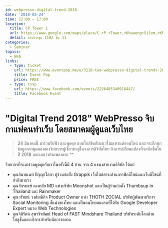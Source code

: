 ```yaml
---
id: webpresso-digital-trend-2018
date: '2018-03-24'
time: 12:00 ~ 17:00
location:
  title: CP Tower 1
  url: https://www.google.com/maps/place/C.+P.+Tower,+Khwaeng+Silom,+Khet+Bang+Rak,+Krung+Thep+Maha+Nakhon+10500/@13.7274735,100.5304808,17z/data=!3m1!4b1!4m5!3m4!1s0x30e29f2c6097395d:0x53a7db086a3d0191!8m2!3d13.7275053!4d100.5326877
  detail: ห้องประชุม 1102 ชั้น 11
categories:
  - Seminar
topics:
  - Web
links:
  - type: ticket
    url: https://www.eventpop.me/e/3118-twa-webpresso-digital-trends-2018
    title: Event Pop
    price: FREE
  - type: rsvp
    url: https://www.facebook.com/events/2226485340918447/
    title: Facebook Event
---
```


# "Digital Trend 2018" WebPresso จิบกาแฟคนทำเว็บ โดยสมาคมผู้ดูแลเว็บไทย

> 24 มีนาคมนี้ มาร่วมรับฟัง และพูดคุย แบบใกล้ชิดกับแนวโน้มเทรนด์ออนไลน์ และเจาะลึกทุกข้อมูลจากมุมมองของวิทยากรผู้เชี่ยวชาญในวงการดิจิทัลไทย ถึงการเปลี่ยนแปลงที่จะเกิดขึ้นในปี 2018 บอกเลยว่าห้ามพลาดค่ะ ^^

วิทยากรที่จะมาร่วมพูดคุยกับเราในครั้งนี้มี 4 ท่าน จาก 4 แขนงสายงานดิจิทัล ได้แก่

- คุณอินทนนท์ ปัญญาโสภา ผู้ร่วมก่อตั้ง Grappik เว็บไซต์สาระด้านกราฟิกดีไซน์และเว็บดีไซน์ที่กำลังมาแรง
- คุณจักรพงษ์ คงมาลัย MD แห่งบริษัท Moonshot และเป็นผู้ร่วมก่อตั้ง Thumbsup in Thailand และ Rainmaker
- คุณวรัทธน์ วงศ์มณีกิจ Product Owner แห่ง THOTH ZOCIAL บริษัทผู้พัฒนาบริการ Social Monitoring ชั้นนำของไทย และเป็นคนไทยคนแรกที่ได้รับ Google Developer Expert หมวด Web Technologies
- คุณจิติรัตน์ สุพรจิรพัฒน์ Head of FAST Mindshare Thailand บริษัทระดับโลกด้านโซลูชั่นและบริการสำหรับนักการตลาด
